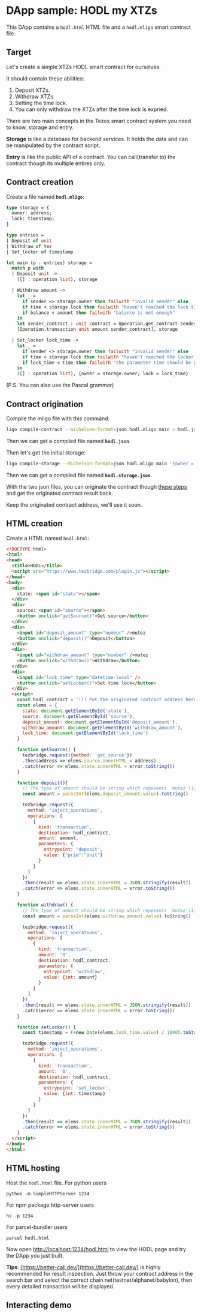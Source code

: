 # DApp sample: HODL my XTZs

This DApp contains a `hodl.html` HTML file and a `hodl.mligo` smart contract file.

## Target
Let's create a simple XTZs HODL smart contract for ourselves. 

It should contain these abilities:
1. Deposit XTZs.
2. Withdraw XTZs.
3. Setting the time lock.
4. You can only withdraw the XTZs after the time lock is expried.

There are two main concepts in the Tezos smart contract system you need to know, storage and entry.

**Storage** is like a database for backend services. It holds the data and can be manipulated by the contract script.

**Entry** is like the public API of a contract. You can call(transfer to) the contract though its multiple entires only.

## Contract creation

Create a file named **`hodl.mligo`**:
```ocaml
type storage = {
  owner: address;
  lock: timestamp;
}

type entries =
| Deposit of unit
| Withdraw of tez
| Set_locker of timestamp

let main (p : entries) storage = 
  match p with
  | Deposit unit ->
    ([] : operation list), storage

  | Withdraw amount ->
    let _ = 
      if sender <> storage.owner then failwith "invalid sender" else
      if time < storage.lock then failwith "haven't reached the lock time" else
      if balance < amount then failwith "balance is not enough"
    in
    let sender_contract : unit contract = Operation.get_contract sender in
    [Operation.transaction unit amount sender_contract], storage

  | Set_locker lock_time ->
    let _ =
      if sender <> storage.owner then failwith "invalid sender" else
      if time < storage.lock then failwith "haven't reached the locker time" else
      if lock_time < time then failwith "the parameter time should be greater than current time"
    in
    ([] : operation list), {owner = storage.owner; lock = lock_time}

```

(P.S. You can also use the Pascal grammar)

## Contract origination
Compile the mligo file with this command:
```sh
ligo compile-contract --michelson-format=json hodl.mligo main > hodl.json
```

Then we can get a compiled file named **`hodl.json`**.

Then let's get the initial storage:
```sh
ligo compile-storage --michelson-format=json hodl.mligo main '{owner = "PUT THE FaucetA ADDRESS HERE!!!"; locker = 0}' > hodl.storage.json
```

Then we can get a compiled file named **`hodl.storage.json`**.

With the two json files, you can originate the contract though [these steps](/dapp/originate_contract) and get the originated contract result back.

Keep the originated contract address, we'll use it soon.

## HTML creation

Create a HTML named `hodl.html`:
```html
<!DOCTYPE html>
<html>
<head>
  <title>HODL</title>
  <script src="https://www.tezbridge.com/plugin.js"></script>
</head>
<body>
  <div>
    state: <span id="state"></span>
  </div>
  <div>
    source: <span id="source"></span>
    <button onclick="getSource()">Get source</button>
  </div>
  <div>
    <input id="deposit_amount" type="number" />mutez
    <button onclick="deposit()">Deposit</button>
  </div>
  <div>
    <input id="withdraw_amount" type="number" />mutez
    <button onclick="withdraw()">Withdraw</button>
  </div>
  <div>
    <input id="lock_time" type="datetime-local" />
    <button onclick="setLocker()">Set time lock</button>
  </div>
  <script>
    const hodl_contract = '!!! Put the originated contract address here !!!'
    const elems = {
      state: document.getElementById('state'),
      source: document.getElementById('source'),
      deposit_amount: document.getElementById('deposit_amount'),
      withdraw_amount: document.getElementById('withdraw_amount'),
      lock_time: document.getElementById('lock_time')
    }

    function getSource() {
      tezbridge.request({method: 'get_source'})
      .then(address => elems.source.innerHTML = address)
      .catch(error => elems.state.innerHTML = error.toString())
    }

    function deposit(){
      // The type of amount should be string which repesents `mutez`(1/1000000XTZ)
      const amount = parseInt(elems.deposit_amount.value).toString()

      tezbridge.request({
        method: 'inject_operations',
        operations: [
          {
            kind: 'transaction',
            destination: hodl_contract,
            amount: amount,
            parameters: {
              entrypoint: 'deposit',
              value: {"prim":"Unit"}
            }
          }
        ]
      })
      .then(result => elems.state.innerHTML = JSON.stringify(result))
      .catch(error => elems.state.innerHTML = error.toString())
    }

    function withdraw() {
      // The type of amount should be string which repesents `mutez`(1/1000000XTZ)
      const amount = parseInt(elems.withdraw_amount.value).toString()

      tezbridge.request({
        method: 'inject_operations',
        operations: [
          {
            kind: 'transaction',
            amount: '0',
            destination: hodl_contract,
            parameters: {
              entrypoint: 'withdraw',
              value: {int: amount}
            }
          }
        ]
      })
      .then(result => elems.state.innerHTML = JSON.stringify(result))
      .catch(error => elems.state.innerHTML = error.toString())
    }

    function setLocker() {
      const timestamp = (+new Date(elems.lock_time.value) / 1000).toString()

      tezbridge.request({
        method: 'inject_operations',
        operations: [
          {
            kind: 'transaction',
            amount: '0',
            destination: hodl_contract,
            parameters: {
              entrypoint: 'set_locker',
              value: {int: timestamp}
            }
          }
        ]
      })
      .then(result => elems.state.innerHTML = JSON.stringify(result))
      .catch(error => elems.state.innerHTML = error.toString())
    }
  </script>
</body>
</html>
```

## HTML hosting

Host the `hodl.html` file.
For python users
```
python -m SimpleHTTPServer 1234
```

For npm package http-server users
```
hs -p 1234
```

For parcel-bundler users
```
parcel hodl.html
```

Now open [http://localhost:1234/hodl.html](http://localhost:1234/hodl.html) to view the HODL page and try the DApp you just built.

**Tips**: [https://better-call.dev/](https://better-call.dev/) is highly recommended for result inspection. Just throw your contract address in the search bar and select the correct chain net(testnet/alphanet/babylon), then every detailed transaction will be displayed.

## Interacting demo

<gif-loader src="/imgs/sample_hodl.gif" />
